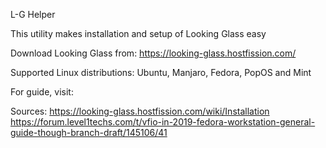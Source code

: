 L-G Helper

This utility makes installation and setup of Looking Glass easy

Download Looking Glass from: https://looking-glass.hostfission.com/

Supported Linux distributions: Ubuntu, Manjaro, Fedora, PopOS and Mint

For guide, visit: 

Sources: 
https://looking-glass.hostfission.com/wiki/Installation
https://forum.level1techs.com/t/vfio-in-2019-fedora-workstation-general-guide-though-branch-draft/145106/41
